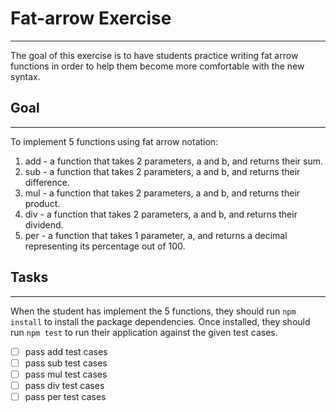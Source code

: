 # Fat-arrow Exercise

---

The goal of this exercise is to have students practice writing fat arrow functions in order to help them become more comfortable with the new syntax.

## Goal

---

To implement 5 functions using fat arrow notation:

1. add - a function that takes 2 parameters, a and b, and returns their sum.
2. sub - a function that takes 2 parameters, a and b, and returns their difference.
3. mul - a function that takes 2 parameters, a and b, and returns their product.
4. div - a function that takes 2 parameters, a and b, and returns their dividend.
5. per - a function that takes 1 parameter, a, and returns a decimal representing its percentage out of 100.

## Tasks

---

When the student has implement the 5 functions, they should run ```npm install``` to install the package dependencies. Once installed, they should run ```npm test``` to run their application against the given test cases.

- [ ] pass add test cases
- [ ] pass sub test cases
- [ ] pass mul test cases
- [ ] pass div test cases
- [ ] pass per test cases